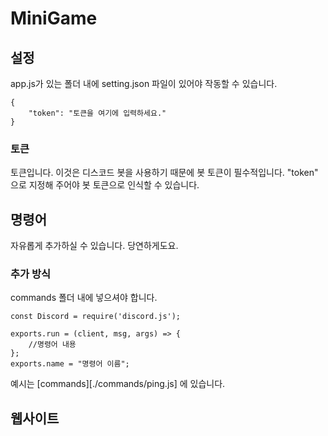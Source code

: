 # MiniGame
 
## 설정
app.js가 있는 폴더 내에 setting.json 파일이 있어야 작동할 수 있습니다. 
```
{
    "token": "토큰을 여기에 입력하세요."
}
```

### 토큰
토큰입니다. 이것은 디스코드 봇을 사용하기 때문에 봇 토큰이 필수적입니다. "token" 으로 지정해 주어야 봇 토큰으로 인식할 수 있습니다.

## 명령어
자유롭게 추가하실 수 있습니다. 당연하게도요.
### 추가 방식
commands 폴더 내에 넣으셔야 합니다.
```
const Discord = require('discord.js');

exports.run = (client, msg, args) => {
    //명령어 내용
};
exports.name = "명령어 이름";
```
예시는 [commands][./commands/ping.js] 에 있습니다.
## 웹사이트
